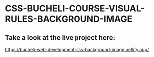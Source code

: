 # CSS-BUCHELI-COURSE-VISUAL-RULES-BACKGROUND-IMAGE

## Take a look at the live project here:
https://bucheli-web-development-css-background-image.netlify.app/
